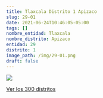 ```yaml
---
title: Tlaxcala Distrito 1 Apizaco
slug: 29-01
date: 2021-06-24T10:46:05-05:00
tags: []
nombre_entidad: Tlaxcala
nombre_distrito: Apizaco
entidad: 29
distrito: 1
image_path: /img/29-01.png
draft: false
---
```


![](/img/29-01.png)

[Ver los 300 distritos](/docs/elecciones-2021)
